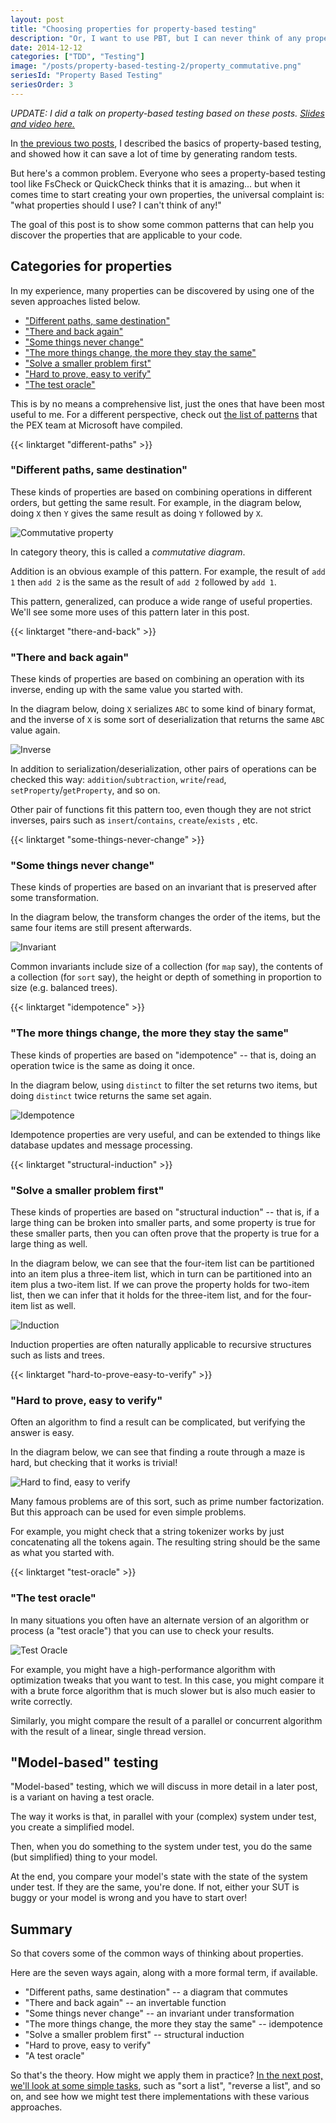 ```yaml
---
layout: post
title: "Choosing properties for property-based testing"
description: "Or, I want to use PBT, but I can never think of any properties to use"
date: 2014-12-12
categories: ["TDD", "Testing"]
image: "/posts/property-based-testing-2/property_commutative.png"
seriesId: "Property Based Testing"
seriesOrder: 3
---
```


*UPDATE: I did a talk on property-based testing based on these posts. [Slides and video here.](/pbt/)*

In [the previous two posts](/posts/property-based-testing/), I described the basics of property-based testing, and showed how it can save a lot of time by generating random tests.

But here's a common problem. Everyone who sees a property-based testing tool like FsCheck or QuickCheck thinks that it is amazing... but
when it comes time to start creating your own properties, the universal complaint is: "what properties should I use? I can't think of any!"

The goal of this post is to show some common patterns that can help you discover the properties that are applicable to your code.

## Categories for properties

In my experience, many properties can be discovered by using one of the seven approaches listed below.

* ["Different paths, same destination"](#different-paths)
* ["There and back again"](#there-and-back)
* ["Some things never change"](#some-things-never-change)
* ["The more things change, the more they stay the same"](#idempotence)
* ["Solve a smaller problem first"](#structural-induction)
* ["Hard to prove, easy to verify"](#hard-to-prove-easy-to-verify)
* ["The test oracle"](#test-oracle)

This is by no means a comprehensive list, just the ones that have been most useful to me.
For a different perspective, check out [the list of patterns](http://research.microsoft.com/en-us/projects/pex/patterns.pdf) that the PEX team at Microsoft have compiled.


{{< linktarget "different-paths" >}}

### "Different paths, same destination"

These kinds of properties are based on combining operations in different orders, but getting the same result.
For example, in the diagram below, doing `X` then `Y` gives the same result as doing `Y` followed by `X`.

![Commutative property](./property_commutative.png)

In category theory, this is called a *commutative diagram*.

Addition is an obvious example of this pattern. For example, the result of `add 1` then `add 2` is the same as the result of `add 2` followed by `add 1`.

This pattern, generalized, can produce a wide range of useful properties. We'll see some more uses of this pattern later in this post.

{{< linktarget "there-and-back" >}}

### "There and back again"

These kinds of properties are based on combining an operation with its inverse, ending up with the same value you started with.

In the diagram below, doing `X` serializes `ABC` to some kind of binary format, and the inverse of `X` is some sort of deserialization that returns the same `ABC` value again.

![Inverse](./property_inverse.png)

In addition to serialization/deserialization, other pairs of operations can be checked this way: `addition`/`subtraction`, `write`/`read`, `setProperty`/`getProperty`, and so on.

Other pair of functions fit this pattern too, even though they are not strict inverses, pairs such as `insert`/`contains`, `create`/`exists` , etc.

{{< linktarget "some-things-never-change" >}}

### "Some things never change"

These kinds of properties are based on an invariant that is preserved after some transformation.

In the diagram below, the transform changes the order of the items, but the same four items are still present afterwards.

![Invariant](./property_invariant.png)

Common invariants include size of a collection (for `map` say), the contents of a collection (for `sort` say), the height or depth of something in proportion to size (e.g. balanced trees).

{{< linktarget "idempotence" >}}

### "The more things change, the more they stay the same"

These kinds of properties are based on "idempotence" -- that is, doing an operation twice is the same as doing it once.

In the diagram below, using `distinct` to filter the set returns two items, but doing `distinct` twice returns the same set again.

![Idempotence](./property_idempotence.png)

Idempotence properties are very useful, and can be extended to things like database updates and message processing.

{{< linktarget "structural-induction" >}}

### "Solve a smaller problem first"

These kinds of properties are based on "structural induction" -- that is, if a large thing can be broken into smaller parts,
and some property is true for these smaller parts, then you can often  prove that the property is true for a large thing as well.

In the diagram below, we can see that the four-item list can be partitioned into an item plus a three-item list, which in turn can be
partitioned into an item plus a two-item list. If we can prove the property holds for two-item list, then we can infer that it holds for the three-item list, and for the four-item list as well.

![Induction](./property_induction.png)

Induction properties are often naturally applicable to recursive structures such as lists and trees.

{{< linktarget "hard-to-prove-easy-to-verify" >}}

### "Hard to prove, easy to verify"

Often an algorithm to find a result can be complicated, but verifying the answer is easy.

In the diagram below, we can see that finding a route through a maze is hard, but checking that it works is trivial!

![Hard to find, easy to verify](./property_easy_verification.png)

Many famous problems are of this sort, such as prime number factorization. But this approach can be used for even simple problems.

For example, you might check that a string tokenizer works by just concatenating all the tokens again. The resulting string should be the same as what you started with.

{{< linktarget "test-oracle" >}}

### "The test oracle"

In many situations you often have an alternate version of an algorithm or process (a "test oracle") that you can use to check your results.

![Test Oracle](./property_test_oracle.png)

For example, you might have a high-performance algorithm with optimization tweaks that you want to test. In this case,
you might compare it with a brute force algorithm that is much slower but is also much easier to write correctly.

Similarly, you might compare the result of a parallel or concurrent algorithm with the result of a linear, single thread version.


## "Model-based" testing

"Model-based" testing, which we will discuss in more detail in a later post, is a variant on having a test oracle.

The way it works is that, in parallel with your (complex) system under test, you create a simplified model.

Then, when you do something to the system under test, you do the same (but simplified) thing to your model.

At the end, you compare your model's state with the state of the system under test. If they are the same, you're done. If not, either your SUT is buggy or your model is wrong and you have to start over!

## Summary

So that covers some of the common ways of thinking about properties.

Here are the seven ways again, along with a more formal term, if available.

* "Different paths, same destination" -- a diagram that commutes 
* "There and back again" -- an invertable function
* "Some things never change" -- an invariant under transformation
* "The more things change, the more they stay the same" -- idempotence
* "Solve a smaller problem first" -- structural induction
* "Hard to prove, easy to verify"
* "A test oracle"

So that's the theory. How might we apply them in practice?
[In the next post, we'll look at some simple tasks](/posts/property-based-testing-3), such as "sort a list", "reverse a list", and so on, and see how we might test there implementations with these various approaches.



